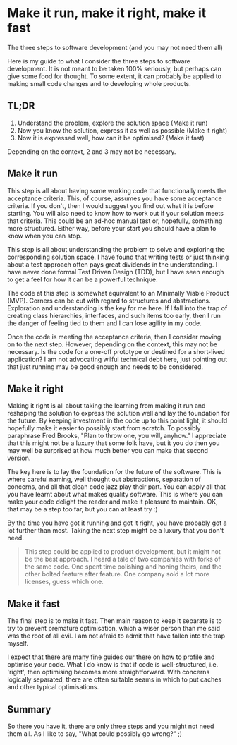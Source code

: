 # Make it run, make it right, make it fast

The three steps to software development (and you may not need them all)

Here is my guide to what I consider the three steps to software development. It is not meant to be taken 100% seriously, but perhaps can give some food for thought. To some extent, it can probably be applied to making small code changes and to developing whole products.

## TL;DR

1. Understand the problem, explore the solution space (Make it run)
1. Now you know the solution, express it as well as possible (Make it right)
1. Now it is expressed well, how can it be optimised? (Make it fast)

Depending on the context, 2 and 3 may not be necessary.

## Make it run

This step is all about having some working code that functionally meets the acceptance criteria. This, of course, assumes you have some acceptance criteria. If you don't, then I would suggest you find out what it is before starting. You will also need to know how to work out if your solution meets that criteria. This could be an ad-hoc manual test or, hopefully, something more structured. Either way, before your start you should have a plan to know when you can stop.

This step is all about understanding the problem to solve and exploring the corresponding solution space. I have found that writing tests or just thinking about a test approach often pays great dividends in the understanding. I have never done formal Test Driven Design (TDD), but I have seen enough to get a feel for how it can be a powerful technique.

The code at this step is somewhat equivalent to an Minimally Viable Product (MVP). Corners can be cut with regard to structures and abstractions. Exploration and understanding is the key for me here. If I fall into the trap of creating class hierarchies, interfaces, and such items too early, then I run the danger of feeling tied to them and I can lose agility in my code.

Once the code is meeting the acceptance criteria, then I consider moving on to the next step. However, depending on the context, this may not be necessary. Is the code for a one-off prototype or destined for a short-lived application? I am not advocating wilful technical debt here, just pointing out that just running may be good enough and needs to be considered.

## Make it right

Making it right is all about taking the learning from making it run and reshaping the solution to express the solution well and lay the foundation for the future. By keeping investment in the code up to this point light, it should hopefully make it easier to possibly start from scratch. To possibly paraphrase Fred Brooks, "Plan to throw one, you will, anyhow." I appreciate that this might not be a luxury that some folk have, but it you do then you may well be surprised at how much better you can make that second version.

The key here is to lay the foundation for the future of the software. This is where careful naming, well thought out abstractions, separation of concerns, and all that clean code jazz play their part. You can apply all that you have learnt about what makes quality software. This is where you can make your code delight the reader and make it pleasure to maintain. OK, that may be a step too far, but you can at least try :)

By the time you have got it running and got it right, you have probably got a lot further than most. Taking the next step might be a luxury that you don't need.

> This step could be applied to product development, but it might not be the best approach. I heard a tale of two companies with forks of the same code. One spent time polishing and honing theirs, and the other bolted feature after feature. One company sold a lot more licenses, guess which one.

## Make it fast

The final step is to make it fast. Then main reason to keep it separate is to try to prevent premature optimisation, which a wiser person than me said was the root of all evil. I am not afraid to admit that have fallen into the trap myself. 

I expect that there are many fine guides our there on how to profile and optimise your code. What I do know is that if code is well-structured, i.e. 'right', then optimising becomes more straightforward. With concerns logically separated, there are often suitable seams in which to put caches and other typical optimisations.

## Summary

So there you have it, there are only three steps and you might not need them all. As I like to say, "What could possibly go wrong?" ;)